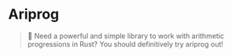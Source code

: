 # Ariprog

> 🧮 Need a powerful and simple library to work with arithmetic progressions in Rust? You should definitively try ariprog out!
